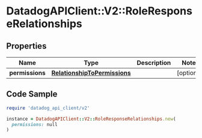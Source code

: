 # DatadogAPIClient::V2::RoleResponseRelationships

## Properties

| Name | Type | Description | Notes |
| ---- | ---- | ----------- | ----- |
| **permissions** | [**RelationshipToPermissions**](RelationshipToPermissions.md) |  | [optional] |

## Code Sample

```ruby
require 'datadog_api_client/v2'

instance = DatadogAPIClient::V2::RoleResponseRelationships.new(
  permissions: null
)
```

